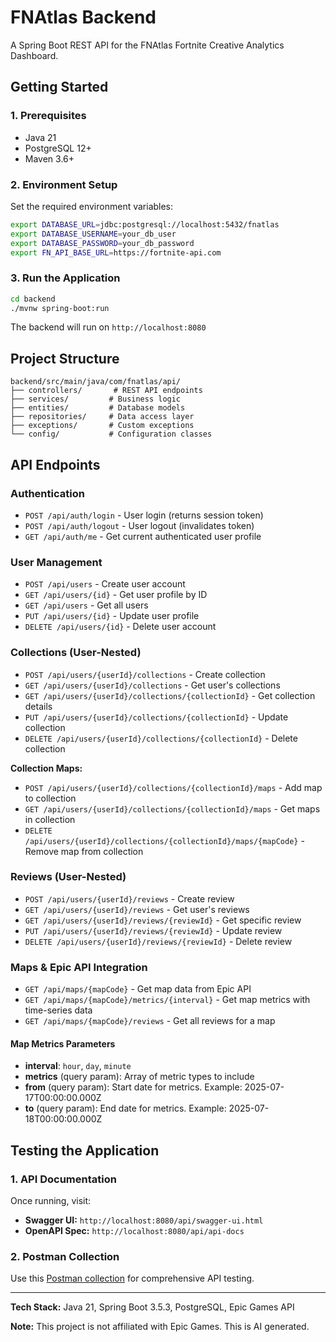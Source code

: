 # FNAtlas Backend

A Spring Boot REST API for the FNAtlas Fortnite Creative Analytics Dashboard.

## Getting Started

### 1. Prerequisites

- Java 21
- PostgreSQL 12+
- Maven 3.6+

### 2. Environment Setup

Set the required environment variables:

```bash
export DATABASE_URL=jdbc:postgresql://localhost:5432/fnatlas
export DATABASE_USERNAME=your_db_user
export DATABASE_PASSWORD=your_db_password
export FN_API_BASE_URL=https://fortnite-api.com
```

### 3. Run the Application

```bash
cd backend
./mvnw spring-boot:run
```

The backend will run on `http://localhost:8080`

## Project Structure

```
backend/src/main/java/com/fnatlas/api/
├── controllers/       # REST API endpoints
├── services/         # Business logic
├── entities/         # Database models
├── repositories/     # Data access layer
├── exceptions/       # Custom exceptions
└── config/           # Configuration classes
```

## API Endpoints

### Authentication
- `POST /api/auth/login` - User login (returns session token)
- `POST /api/auth/logout` - User logout (invalidates token)
- `GET /api/auth/me` - Get current authenticated user profile

### User Management
- `POST /api/users` - Create user account
- `GET /api/users/{id}` - Get user profile by ID
- `GET /api/users` - Get all users
- `PUT /api/users/{id}` - Update user profile
- `DELETE /api/users/{id}` - Delete user account

### Collections (User-Nested)
- `POST /api/users/{userId}/collections` - Create collection
- `GET /api/users/{userId}/collections` - Get user's collections
- `GET /api/users/{userId}/collections/{collectionId}` - Get collection details
- `PUT /api/users/{userId}/collections/{collectionId}` - Update collection
- `DELETE /api/users/{userId}/collections/{collectionId}` - Delete collection

**Collection Maps:**
- `POST /api/users/{userId}/collections/{collectionId}/maps` - Add map to collection
- `GET /api/users/{userId}/collections/{collectionId}/maps` - Get maps in collection
- `DELETE /api/users/{userId}/collections/{collectionId}/maps/{mapCode}` - Remove map from collection

### Reviews (User-Nested)
- `POST /api/users/{userId}/reviews` - Create review
- `GET /api/users/{userId}/reviews` - Get user's reviews
- `GET /api/users/{userId}/reviews/{reviewId}` - Get specific review
- `PUT /api/users/{userId}/reviews/{reviewId}` - Update review
- `DELETE /api/users/{userId}/reviews/{reviewId}` - Delete review

### Maps & Epic API Integration
- `GET /api/maps/{mapCode}` - Get map data from Epic API
- `GET /api/maps/{mapCode}/metrics/{interval}` - Get map metrics with time-series data
- `GET /api/maps/{mapCode}/reviews` - Get all reviews for a map

#### Map Metrics Parameters
- **interval**: `hour`, `day`, `minute`
- **metrics** (query param): Array of metric types to include
- **from** (query param): Start date for metrics. Example: 2025-07-17T00:00:00.000Z
- **to** (query param): End date for metrics. Example: 2025-07-18T00:00:00.000Z

## Testing the Application

### 1. API Documentation

Once running, visit:
- **Swagger UI:** `http://localhost:8080/api/swagger-ui.html`
- **OpenAPI Spec:** `http://localhost:8080/api/api-docs`

### 2. Postman Collection

Use this [Postman collection](https://www.postman.com/abdelrahman-abdelaal/workspace/fn-atlas-workspace/collection/36850448-fc0e2df0-f536-4228-be1b-b479c3839974) for comprehensive API testing.

---

**Tech Stack:** Java 21, Spring Boot 3.5.3, PostgreSQL, Epic Games API

**Note:** This project is not affiliated with Epic Games. This is AI generated.
